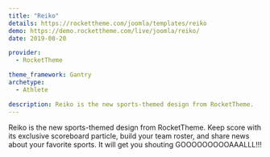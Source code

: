 ```yaml
---
title: "Reiko"
details: https://rockettheme.com/joomla/templates/reiko
demo: https://demo.rockettheme.com/live/joomla/reiko/
date: 2019-08-20

provider:
  - RocketTheme

theme_framework: Gantry
archetype:
  - Athlete

description: Reiko is the new sports-themed design from RocketTheme.
---
```


Reiko is the new sports-themed design from RocketTheme. Keep score with its exclusive scoreboard particle, build your team roster, and share news about your favorite sports. It will get you shouting GOOOOOOOOOAAALLL!!!